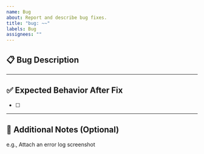 ```yaml
---
name: Bug
about: Report and describe bug fixes.
title: "bug: ~~"
labels: Bug
assignees: ""
---
```


## 📋 Bug Description

<!-- Clearly describe the issue that occurred. -->

---

## ✅ Expected Behavior After Fix

<!-- Write down the test scenario and results after the fix. -->

- [ ]

---

## 💬 Additional Notes (Optional)

<!-- Attach any reference materials, logs, or screenshots to share with the reviewer. -->

e.g., Attach an error log screenshot
